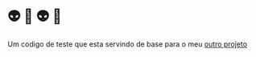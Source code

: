 # 👽 🤖 👽 🤖
Um codigo de teste que esta servindo de base para o meu [outro projeto](https://github.com/Merkulino/.art)
